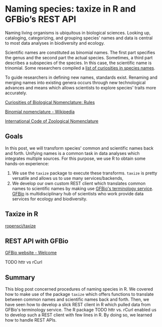 # Naming species:  taxize in R and GFBio’s REST API

Naming living organisms is ubiquitous in biological sciences. Looking up, cataloging, categorizing, and grouping species' names and data is central to most data analyses in biodiversity and ecology.

Scientific names are constituted as binomial names. The first part specifies the genus and the second part the actual species. Sometimes, a third part describes a subspecies of the species. In this case, the scientific name is trinomial. Some researchers compiled a [list of curiosities in species names](http://www.curioustaxonomy.net/rules.html).

To guide researchers in defining new names, standards exist. Renaming and merging names into existing genera occurs through new technological advances and means which allows scientists to explore species' traits more accurately.

[Curiosities of Biological Nomenclature: Rules](http://www.curioustaxonomy.net/rules.html)

[Binomial nomenclature - Wikipedia](https://en.wikipedia.org/wiki/Binomial_nomenclature)

[International Code of Zoological Nomenclature](https://www.nhm.ac.uk/hosted-sites/iczn/code/)

## Goals

In this post, we will transform species' common and scientific names back and forth. Unifying names is a common task in data analyses which integrates multiple sources. For this purpose, we use R to obtain some hands-on experience:

1. We use the `taxize` package to execute these transforms. `taxize` is pretty versatile and allows us to use many services/backends,
2. We develop our own custom REST client which translates common names to scientific names by making use [GFBio's terminology service](https://terminologies.gfbio.org/api/). [GFBio](https://www.gfbio.org/) is multidisciplinary hub of scientists who work provide data services for ecology and biodiversity.

## Taxize in R

[ropensci/taxize](https://github.com/ropensci/taxize)

## REST API with GFBio

[GFBio website - Welcome](https://www.gfbio.org/)

TODO httr vs rCurl

## Summary

This blog post concerned procedures of naming species in R. We covered how to make use of the package `taxize` which offers functions to translate between common names and scientific names back and forth. Then, we have seen  how to develop a slick REST client in R which pulled data from GFBio's terminology service. The R package TODO httr vs. rCurl enabled us to develop such a REST client with few lines in R. By doing so, we learned how to  handle REST APIs.

